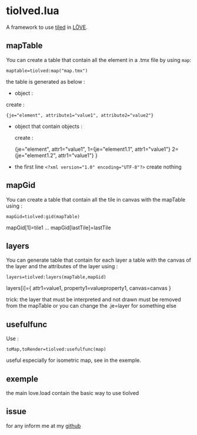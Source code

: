 tiolved.lua
===========

A framework to use [tiled](http://www.mapeditor.org/) in [LÖVE](http://love2d.org).

mapTable
-------- 

You can create a table that contain all the element in a .tmx file by using `map`:

	maptable=tiolved:map("map.tmx")

the table is generated as below :

* object :

	<element attribute1="value1" attribute2="value2"/> 

 create :

 	{je="element", attribute1="value1", attribute2="value2"}

*  object that contain objects :

	<element1 attr1="value1">
		<element1.1 attr1="value1"/>
		<element1.2 attr1="value1"/>
	</element>

   create :

	{je="element", attr1="value1",
		1={je="element1.1", attr1="value1"}
		2={je="element1.2", attr1="value1"}
	}

* the first line `<?xml version="1.0" encoding="UTF-8"?>` create nothing

mapGid
------

You can create a table that contain all the tile in canvas with the mapTable using :

	mapGid=tiolved:gid(mapTable)

mapGid[1]=tile1
...
mapGid[lastTile]=lastTile

layers
------

You can  generate table that contain for each layer a table with the canvas of the layer and the attributes of the layer using :

	layers=tiolved:layers(mapTable,mapGid)

layers[i]={ attr1=value1, property1=valueproperty1, canvas=canvas }

trick: the layer that must be interpreted and not drawn must be removed from the mapTable or you can change the .je=layer for something else

usefulfunc
----------

Use :

	toMap,toRender=tiolved:usefulfunc(map)

useful especially for isometric map, see in the exemple.

exemple
-------

the main love.load contain the basic way to use tiolved

issue
-----

for any inform me at my [github](https://github.com/thiolliere/tiolved)
